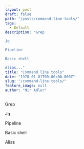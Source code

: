 ```yaml
---
layout: post
draft: false
path: "/posts/command-line-tools/"
tags: 
  - Default
description: "Grep 

Jq 

Pipeline 

Basic shell

Alias..."
title: "Command line tools"
date: "1970-01-01T00:00:00.000Z"
slug: "/command-line-tools/"
feature_image: null
author: "Nir Adler"
---
```


Grep

Jq

Pipeline

Basic shell

Alias
    